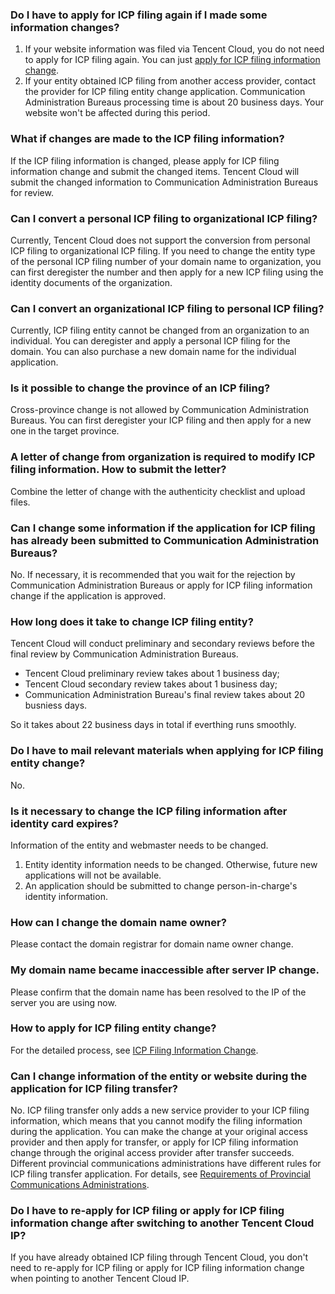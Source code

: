 ### Do I have to apply for ICP filing again if I made some information changes?

1. If your website information was filed via Tencent Cloud, you do not need to apply for ICP filing again. You can just [apply for ICP filing information change](https://cloud.tencent.com/document/product/243/9714).
2. If your entity obtained ICP filing from another access provider, contact the provider for ICP filing entity change application. Communication Administration Bureaus processing time is about 20 business days. Your website won't be affected during this period.

### What if changes are made to the ICP filing information?

If the ICP filing information is changed, please apply for ICP filing information change and submit the changed items. Tencent Cloud will submit the changed information to Communication Administration Bureaus for review. 

### Can I convert a personal ICP filing to organizational ICP filing?

Currently, Tencent Cloud does not support the conversion from personal ICP filing to organizational ICP filing. If you need to change the entity type of the personal ICP filing number of your domain name to organization, you can first deregister the number and then apply for a new ICP filing using the identity documents of the organization. 

### Can I convert an organizational ICP filing to personal ICP filing?

Currently, ICP filing entity cannot be changed from an organization to an individual. You can deregister and apply a personal ICP filing for the domain. You can also purchase a new domain name for the individual application.

### Is it possible to change the province of an ICP filing?

Cross-province change is not allowed by Communication Administration Bureaus. You can first deregister your ICP filing and then apply for a new one in the target province.

### A letter of change from organization is required to modify ICP filing information. How to submit the letter?

Combine the letter of change with the authenticity checklist and upload files.

### Can I change some information if the application for ICP filing has already been submitted to Communication Administration Bureaus?

No. If necessary, it is recommended that you wait for the rejection by Communication Administration Bureaus or apply for ICP filing information change if the application is approved. 

### How long does it take to change ICP filing entity?

Tencent Cloud will conduct preliminary and secondary reviews before the final review by Communication Administration Bureaus.
- Tencent Cloud preliminary review takes about 1 business day;
- Tencent Cloud secondary review takes about 1 business day;
- Communication Administration Bureau's final review takes about 20 busniess days.

So it takes about 22 business days in total if everthing runs smoothly.

### Do I have to mail relevant materials when applying for ICP filing entity change?

No.

### Is it necessary to change the ICP filing information after identity card expires?

Information of the entity and webmaster needs to be changed. 
1. Entity identity information needs to be changed.  Otherwise, future new applications will not be available.
2. An application should be submitted to change person-in-charge's identity information.

### How can I change the domain name owner?

Please contact the domain registrar for domain name owner change. 

### My domain name became inaccessible after server IP change.

Please confirm that the domain name has been resolved to the IP of the server you are using now. 

### How to apply for ICP filing entity change?

For the detailed process, see [ICP Filing Information Change](https://cloud.tencent.com/document/product/243/19144).

### Can I change information of the entity or website during the application for ICP filing transfer?

No. ICP filing transfer only adds a new service provider to your ICP filing information, which means that you cannot modify the filing information during the application.
You can make the change at your original access provider and then apply for transfer, or apply for ICP filing information change through the original access provider after transfer succeeds.
Different provincial communications administrations have different rules for ICP filing transfer application. For details, see [Requirements of Provincial Communications Administrations](https://cloud.tencent.com/document/product/243/3474). 

### Do I have to re-apply for ICP filing or apply for ICP filing information change after switching to another Tencent Cloud IP?

If you have already obtained ICP filing through Tencent Cloud, you don't need to re-apply for ICP filing or apply for ICP filing information change when pointing to another Tencent Cloud IP.

